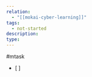 ```yaml
---
relation:
  - "[[mokai-cyber-learning]]"
tags:
  - not-started
description:
type:
---
```









#mtask
- [ ]
